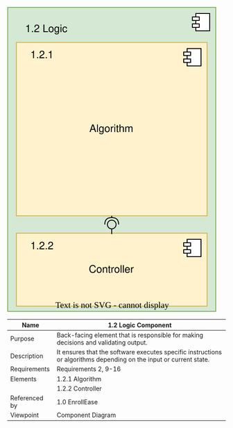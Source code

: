 ![Logic Component](TeamTwoFiles/LogicComponentDiagram.drawio.svg)

| Name | 1.2 Logic Component |
| ----------- | ----------- |
| Purpose | Back-facing element that is responsible for making decisions and validating output. |
| Description | It ensures that the software executes specific instructions or algorithms depending on the input or current state. |
| Requirements | Requirements 2, 9-16  |
| Elements | 1.2.1 Algorithm |
|  | 1.2.2 Controller |
| Referenced by | 1.0 EnrollEase  |
| Viewpoint | Component Diagram |
